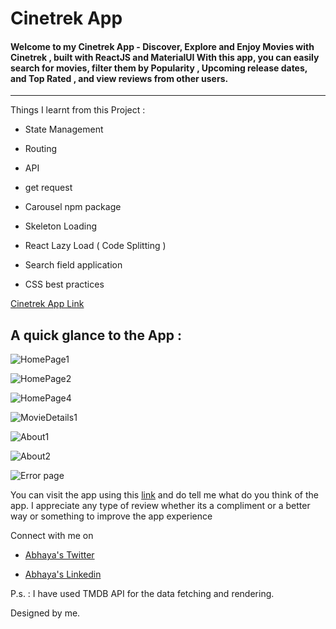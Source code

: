 
# Cinetrek App

#### Welcome to my Cinetrek App - **Discover, Explore and Enjoy Movies with Cinetrek** , built with ReactJS and MaterialUI With this app, you can easily search for movies, filter them by Popularity , Upcoming release dates, and Top Rated , and view reviews from other users.
___


Things I learnt from this Project : 

- State Management

- Routing

- API 

- get request

- Carousel npm package

- Skeleton Loading

- React Lazy Load ( Code Splitting )

- Search field application

- CSS best practices


[Cinetrek App Link](https://cinetrek.netlify.app/)

## A quick glance to the App : 

![HomePage1](https://user-images.githubusercontent.com/113185442/230163506-0f3a72ad-3481-478f-abc8-a66a85072039.jpg)

![HomePage2](https://user-images.githubusercontent.com/113185442/230163525-49edbaf8-f942-4862-a196-35008d8971a3.jpg)

![HomePage4](https://user-images.githubusercontent.com/113185442/230163643-7a9790e3-1eab-464f-b544-0f00cb1fd059.jpg)

![MovieDetails1](https://user-images.githubusercontent.com/113185442/230163672-1175c97c-17be-44b4-b8b4-a54592bdcb12.jpg)

![About1](https://user-images.githubusercontent.com/113185442/230163728-5537cdfe-0830-451a-b22a-b7f50d75a023.jpg)

![About2](https://user-images.githubusercontent.com/113185442/230163746-d1ac3f07-622f-4092-9831-b0ca8bc2b5f2.jpg)

![Error page](https://user-images.githubusercontent.com/113185442/230163699-4d5f6232-b770-4cc8-a5f4-d421b6482e58.jpg)


You can visit the app using this [link](https://cinetrek.netlify.app/) and do tell me what do you think of the app.
I appreciate any type of review whether its a compliment or a better way or something to improve the app experience

Connect with me on 

- [Abhaya's Twitter](https://twitter.com/AbhayaShankar2)

- [Abhaya's Linkedin](https://www.linkedin.com/in/abhayashankar/)


P.s. : I have used TMDB API for the data fetching and rendering.

Designed by me.
